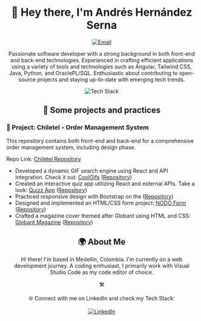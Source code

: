 <div align="center">
  <h1>👋 Hey there, I'm Andrés Hernández Serna</h1>
</div>

<p align="center">
  <a href="mailto:mauricioserna123@gmail.com">
    <img src="https://img.shields.io/badge/Email-mauricioserna123%40gmail.com-blue?style=for-the-badge&logo=gmail" alt="Email">
  </a>
</p>

<p align="center">
  Passionate software developer with a strong background in both front-end and back-end technologies. Experienced in crafting efficient applications using a variety of tools and technologies such as Angular, Tailwind CSS, Java, Python, and OraclePL/SQL. Enthusiastic about contributing to open-source projects and staying up-to-date with emerging tech trends.
</p>

<div align="center"> <!-- Agregamos un contenedor para centrar la imagen -->
  <img src="https://res.cloudinary.com/dciwzdk4j/image/upload/v1693498075/techstack_qytlq6.gif" alt="Tech Stack">
</div>

<h2 align="center">🚀 Some projects and practices</h2>

<div>
  <h3>🔧 Project: Chiletel - Order Management System</h3>
  <p>This repository contains both front-end and back-end for a comprehensive order management system, including design phase.</p>
  <p>Repo Link: <a href="https://github.com/andreshserna/chiletel">Chiletel Repository</a></p>
</div>
</div>

- Developed a dynamic GIF search engine using React and API integration. Check it out: [CoolGifs](https://coolgifsapp.netlify.app/) ([Repository](https://github.com/yourusername/coolgifs-repo))
- Created an interactive quiz app utilizing React and external APIs. Take a look: [Quizz App](https://quizzapp-andreshserna.netlify.app/) ([Repository](https://github.com/andreshserna/quizapp-main))
- Practiced responsive design with Bootstrap on the ([Repository](https://github.com/andreshserna/AvengersAssemble-Website))
- Designed and implemented an HTML/CSS form project: [NODO Form](https://andreshserna.github.io/Form-for-NODO/) ([Repository](https://github.com/andreshserna/Form-for-NODO))
- Crafted a magazine cover themed after Globant using HTML and CSS: [Globant Magazine](https://andreshserna.github.io/Magazine-cover-of-Globant/) ([Repository](https://github.com/andreshserna/Magazine-cover-of-Globant))

<h2 align="center">🌍 About Me</h2>


<p align="center">
  Hi there! I'm based in Medellin, Colombia. I'm currently on a web development journey. A coding enthusiast, I primarily work with Visual Studio Code as my code editor of choice.
</p>

<p align="center">
  🛠️ 
</p>

<p align="center">
  🌐 Connect with me on LinkedIn and check my Tech Stack:
  <br><br>
  <a href="https://www.linkedin.com/in/andres-hernandez-serna-front-end-developer" target="_blank">
    <img src="https://img.shields.io/badge/LinkedIn-Andr%C3%A9s%20Hern%C3%A1ndez%20Serna-blue?style=for-the-badge&logo=linkedin" alt="LinkedIn">
  </a>
</p>
